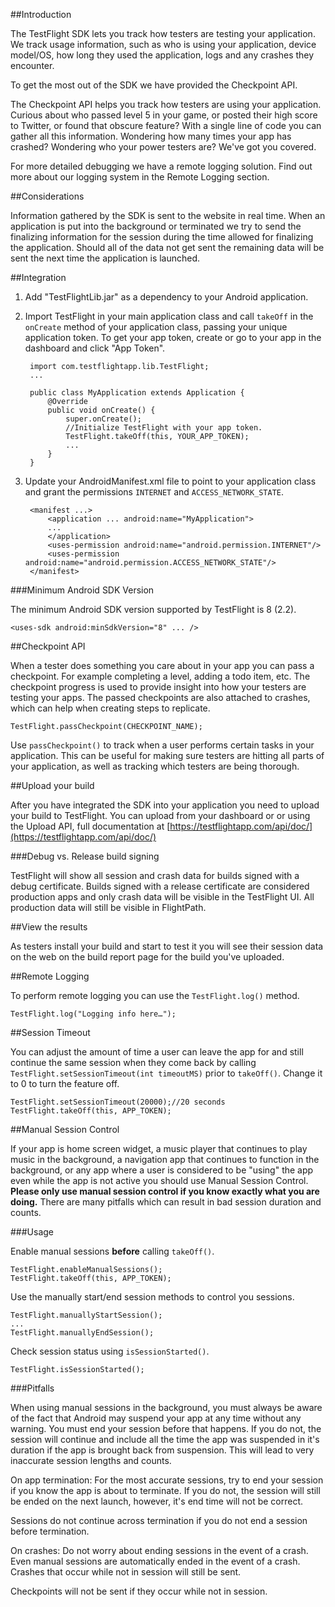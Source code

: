 ##Introduction

The TestFlight SDK lets you track how testers are testing your application. We track usage information, such as who is using your application, device model/OS, how long they used the application, logs and any crashes they encounter.

To get the most out of the SDK we have provided the Checkpoint API.

The Checkpoint API helps you track how testers are using your application. Curious about who passed level 5 in your game, or posted their high score to Twitter, or found that obscure feature? With a single line of code you can gather all this information. Wondering how many times your app has crashed? Wondering who your power testers are? We've got you covered.

For more detailed debugging we have a remote logging solution. Find out more about our logging system in the Remote Logging section.


##Considerations
       
Information gathered by the SDK is sent to the website in real time. When an application is put into the background or terminated we try to send the finalizing information for the session during the time allowed for finalizing the application. Should all of the data not get sent the remaining data will be sent the next time the application is launched.

                
##Integration

1. Add "TestFlightLib.jar" as a dependency to your Android application.

2. Import TestFlight in your main application class and call `takeOff` in the `onCreate` method of your application class, passing your unique application token. To get your app token, create or go to your app in the dashboard and click "App Token". 

        import com.testflightapp.lib.TestFlight;
    	...
        
		public class MyApplication extends Application {
    		@Override
	        public void onCreate() {
	        	super.onCreate();
        		//Initialize TestFlight with your app token.
	            TestFlight.takeOff(this, YOUR_APP_TOKEN);
	            ...
	        }
        }

3. Update your AndroidManifest.xml file to point to your application class and grant the permissions `INTERNET` and `ACCESS_NETWORK_STATE`.

		<manifest ...>
			<application ... android:name="MyApplication">
			...
			</application>
			<uses-permission android:name="android.permission.INTERNET"/>
			<uses-permission android:name="android.permission.ACCESS_NETWORK_STATE"/>
		</manifest>

###Minimum Android SDK Version

The minimum Android SDK version supported by TestFlight is 8 (2.2).

	<uses-sdk android:minSdkVersion="8" ... />
	
    
##Checkpoint API

When a tester does something you care about in your app you can pass a checkpoint. For example completing a level, adding a todo item, etc. The checkpoint progress is used to provide insight into how your testers are testing your apps. The passed checkpoints are also attached to crashes, which can help when creating steps to replicate.

    TestFlight.passCheckpoint(CHECKPOINT_NAME);

Use `passCheckpoint()` to track when a user performs certain tasks in your application. This can be useful for making sure testers are hitting all parts of your application, as well as tracking which testers are being thorough.


##Upload your build
    
After you have integrated the SDK into your application you need to upload your build to TestFlight. You can upload from your dashboard or or using the Upload API, full documentation at [https://testflightapp.com/api/doc/](https://testflightapp.com/api/doc/)

###Debug vs. Release build signing

TestFlight will show all session and crash data for builds signed with a debug certificate. Builds signed with a release certificate are considered production apps and only crash data will be visible in the TestFlight UI. All production data will still be visible in FlightPath.


##View the results
                
As testers install your build and start to test it you will see their session data on the web on the build report page for the build you've uploaded.


##Remote Logging
       
To perform remote logging you can use the `TestFlight.log()` method.

    TestFlight.log("Logging info here…");
    

##Session Timeout

You can adjust the amount of time a user can leave the app for and still continue the same session when they come back by calling `TestFlight.setSessionTimeout(int timeoutMS)` prior to `takeOff()`. Change it to 0 to turn the feature off.

    TestFlight.setSessionTimeout(20000);//20 seconds
    TestFlight.takeOff(this, APP_TOKEN);

##Manual Session Control

If your app is home screen widget, a music player that continues to play music in the background, a navigation app that continues to function in the background, or any app where a user is considered to be "using" the app even while the app is not active you should use Manual Session Control. **Please only use manual session control if you know exactly what you are doing.** There are many pitfalls which can result in bad session duration and counts. 

###Usage

Enable manual sessions **before** calling `takeOff()`.

    TestFlight.enableManualSessions();
    TestFlight.takeOff(this, APP_TOKEN);

Use the manually start/end session methods to control you sessions.

    TestFlight.manuallyStartSession();
    ...
    TestFlight.manuallyEndSession();
    
Check session status using `isSessionStarted()`.

    TestFlight.isSessionStarted();
    
###Pitfalls
 
When using manual sessions in the background, you must always be aware of the fact that Android may suspend your app at any time without any warning. You must end your session before that happens. If you do not, the session will continue and include all the time the app was suspended in it's duration if the app is brought back from suspension. This will lead to very inaccurate session lengths and counts.
 
 On app termination: For the most accurate sessions, try to end your session if you know the app is about to terminate. If you do not, the session will still be ended on the next launch, however, it's end time will not be correct.
 
 Sessions do not continue across termination if you do not end a session before termination.

 On crashes: Do not worry about ending sessions in the event of a crash. Even manual sessions are automatically ended in the event of a crash. Crashes that occur while not in session will still be sent.
 
 Checkpoints will not be sent if they occur while not in session. 
